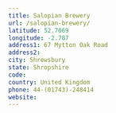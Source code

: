 ```yaml
---
title: Salopian Brewery
url: /salopian-brewery/
latitude: 52.7069
longitude: -2.787
address1: 67 Mytton Oak Road
address2: 
city: Shrewsbury
state: Shropshire
code: 
country: United Kingdom
phone: 44-(01743)-248414
website: 
---
```


